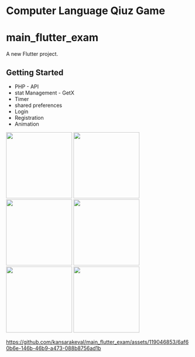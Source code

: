 # Computer Language Qiuz Game

# main_flutter_exam

A new Flutter project.

## Getting Started
- PHP - API
- stat Management - GetX
- Timer
- shared preferences 
- Login
- Registration
- Animation

<p>
  <img src="https://github.com/kansarakeval/main_flutter_exam/assets/119046853/a4bf5808-1276-414b-a42f-9d521b48fcc3" hight="450" width="180">
  <img src="https://github.com/kansarakeval/main_flutter_exam/assets/119046853/ca01a6e4-4bef-4ca3-a588-2897ea42426d" hight="450" width="180">
  <img src="https://github.com/kansarakeval/main_flutter_exam/assets/119046853/2452f05e-acc5-458b-a5b5-1112cecba4d2" hight="450" width="180">
  <img src="https://github.com/kansarakeval/main_flutter_exam/assets/119046853/55478507-2383-41fe-974c-2d4953d4ee8f" hight="450" width="180">
  <img src="https://github.com/kansarakeval/main_flutter_exam/assets/119046853/c859ee16-cced-44f4-b97b-544c0068fe4e" hight="450" width="180">
  <img src="https://github.com/kansarakeval/main_flutter_exam/assets/119046853/6a8a5359-7525-41ae-bf6c-1f854be37b35" hight="450" width="180">
</p>

https://github.com/kansarakeval/main_flutter_exam/assets/119046853/6af60b6e-146b-46b9-a473-088b8756ad1b

